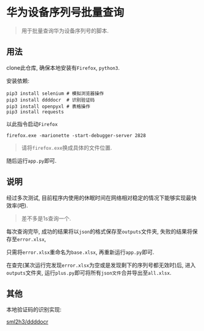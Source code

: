 # 华为设备序列号批量查询

> 用于批量查询华为设备序列号的脚本.

## 用法

clone此仓库, 确保本地安装有`Firefox`, `python3`.

安装依赖:

```shell
pip3 install selenium # 模拟浏览器操作
pip3 install ddddocr  # 识别验证码
pip3 install openpyxl # 表格操作
pip3 install requests
```

以此指令启动`Firefox`

```shell
firefox.exe -marionette -start-debugger-server 2828
```

> 请将`firefox.exe`换成具体的文件位置.

随后运行`app.py`即可.

## 说明

经过多次测试, 目前程序内使用的休眠时间在网络相对稳定的情况下能够实现最快效率(吧).

> 差不多是1s查询一个.

每次查询完毕, 成功的结果将以`json`的格式保存至`outputs`文件夹, 失败的结果将保存至`error.xlsx`, 

只需将`error.xlsx`重命名为`base.xlsx`, 再重新运行`app.py`即可.

在查完(某次运行完发现`error.xlsx`为空或是发现剩下的序列号都无效时)后, 进入`outputs`文件夹, 运行`plus.py`即可将所有`json文件`合并导出至`all.xlsx`.

## 其他

本地验证码的识别实现:

[sml2h3/ddddocr](https://github.com/sml2h3/ddddocr)
